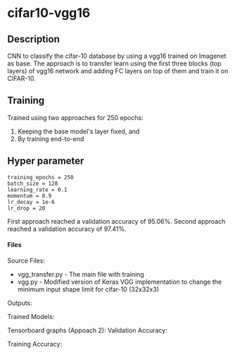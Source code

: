 # cifar10-vgg16

## Description
CNN to classify the cifar-10 database by using a vgg16 trained on Imagenet as base.
The approach is to transfer learn using the first three blocks (top layers) of vgg16 network and adding FC layers on top of them and train it on CIFAR-10. 

## Training
Trained using two approaches for 250 epochs:
1. Keeping the base model's layer fixed, and
2. By training end-to-end

## Hyper parameter
    training_epochs = 250
    batch_size = 128
    learning_rate = 0.1
    momentum = 0.9
    lr_decay = 1e-6
    lr_drop = 20


First approach reached a validation accuracy of 95.06%. 
Second approach reached a validation accuracy of 97.41%. 

#### Files
Source Files:
* vgg_transfer.py - The main file with training
* vgg.py - Modified version of Keras VGG implementation to change the minimum input shape limit for cifar-10 (32x32x3)

Outputs:



Trained Models:

Tensorboard graphs (Appoach 2):
Validation Accuracy:

Training Accuracy:
